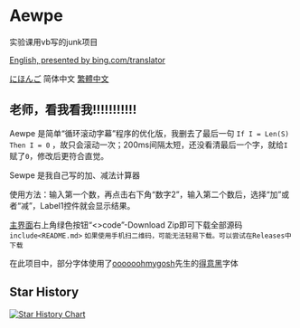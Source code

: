 # Aewpe
实验课用vb写的junk项目

[English, presented by bing.com/translator](README_EN.md)

[にほんご](README_JP.md) 简体中文 [繁體中文](README_TC.md)
## 老师，看我看我!!!!!!!!!!!
 Aewpe 是简单“循环滚动字幕”程序的优化版，我删去了最后一句 `If I = Len(S) Then I = 0` ，故只会滚动一次；200ms间隔太短，还没看清最后一个字，就给`I`赋了`0`，修改后更符合直觉。

 Sewpe 是我自己写的加、减法计算器
 
 使用方法：输入第一个数，再点击右下角“数字2”，输入第二个数后，选择“加”或者“减”，Label1控件就会显示结果。
 
 [主界面](https://github.com/Gakusyun/Aewpe)右上角绿色按钮“<>code”-Download Zip即可下载全部源码 `include<README.md>` `如果使用手机扫二维码，可能无法轻易下载。可以尝试在Releases中下载`
 
 在此项目中，部分字体使用了[oooooohmygosh](https://space.bilibili.com/38053181)先生的[得意黑](https://github.com/atelier-anchor/smiley-sans)字体
## Star History
[![Star History Chart](https://api.star-history.com/svg?repos=Gakusyun/Aewpe&type=Date)](https://star-history.com/#Gakusyun/Aewpe&Date)
